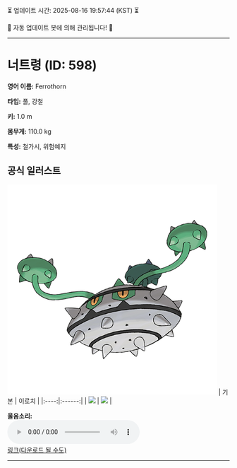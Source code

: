 
⏳ 업데이트 시간: 2025-08-16 19:57:44 (KST) ⏳

🤖 자동 업데이트 봇에 의해 관리됩니다! 🤖

---

# 너트령 (ID: 598)
**영어 이름:** Ferrothorn

**타입:** 풀, 강철

**키:** 1.0 m

**몸무게:** 110.0 kg

**특성:** 철가시, 위험예지

## 공식 일러스트
![](https://raw.githubusercontent.com/PokeAPI/sprites/master/sprites/pokemon/other/official-artwork/598.png)
| 기본 | 이로치 |
|:----:|:------:|
| <img src="http://play.pokemonshowdown.com/sprites/ani/ferrothorn.gif" width="200"> | <img src="http://play.pokemonshowdown.com/sprites/ani-shiny/ferrothorn.gif" width="200"> |

**울음소리:**<br><audio controls src="https://raw.githubusercontent.com/PokeAPI/cries/main/cries/pokemon/latest/598.ogg"></audio><br> [링크(다운로드 될 수도)](https://raw.githubusercontent.com/PokeAPI/cries/main/cries/pokemon/latest/598.ogg)


---
